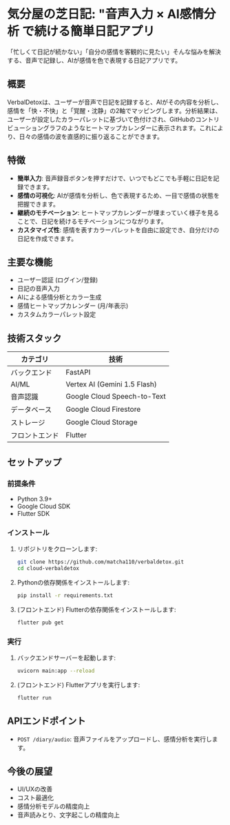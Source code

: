 # 気分屋の芝日記: "音声入力 × AI感情分析 で続ける簡単日記アプリ

「忙しくて日記が続かない」「自分の感情を客観的に見たい」そんな悩みを解決する、音声で記録し、AIが感情を色で表現する日記アプリです。

## 概要

VerbalDetoxは、ユーザーが音声で日記を記録すると、AIがその内容を分析し、感情を「快・不快」と「覚醒・沈静」の2軸でマッピングします。分析結果は、ユーザーが設定したカラーパレットに基づいて色付けされ、GitHubのコントリビューショングラフのようなヒートマップカレンダーに表示されます。これにより、日々の感情の波を直感的に振り返ることができます。

## 特徴

- **簡単入力**: 音声録音ボタンを押すだけで、いつでもどこでも手軽に日記を記録できます。
- **感情の可視化**: AIが感情を分析し、色で表現するため、一目で感情の状態を把握できます。
- **継続のモチベーション**: ヒートマップカレンダーが埋まっていく様子を見ることで、日記を続けるモチベーションにつながります。
- **カスタマイズ性**: 感情を表すカラーパレットを自由に設定でき、自分だけの日記を作成できます。

## 主要な機能

- ユーザー認証 (ログイン/登録)
- 日記の音声入力
- AIによる感情分析とカラー生成
- 感情ヒートマップカレンダー (月/年表示)
- カスタムカラーパレット設定

## 技術スタック

| カテゴリ | 技術 |
|---|---|
| バックエンド | FastAPI |
| AI/ML | Vertex AI (Gemini 1.5 Flash) |
| 音声認識 | Google Cloud Speech-to-Text |
| データベース | Google Cloud Firestore |
| ストレージ | Google Cloud Storage |
| フロントエンド | Flutter |

## セットアップ

### 前提条件

- Python 3.9+
- Google Cloud SDK
- Flutter SDK

### インストール

1. リポジトリをクローンします:
   ```bash
   git clone https://github.com/matcha110/verbaldetox.git
   cd cloud-verbaldetox
   ```

2. Pythonの依存関係をインストールします:
   ```bash
   pip install -r requirements.txt
   ```

3. (フロントエンド) Flutterの依存関係をインストールします:
   ```bash
   flutter pub get
   ```

### 実行

1. バックエンドサーバーを起動します:
   ```bash
   uvicorn main:app --reload
   ```

2. (フロントエンド) Flutterアプリを実行します:
   ```bash
   flutter run
   ```

## APIエンドポイント

- `POST /diary/audio`: 音声ファイルをアップロードし、感情分析を実行します。

## 今後の展望

- UI/UXの改善
- コスト最適化
- 感情分析モデルの精度向上
- 音声読みとり、文字起こしの精度向上